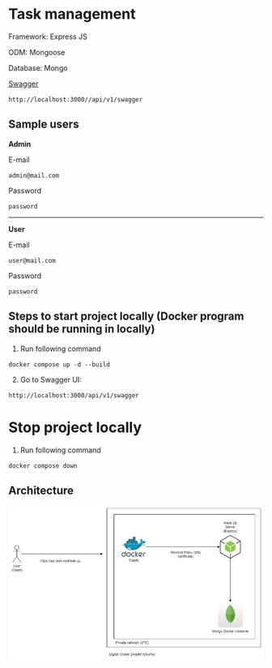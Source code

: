 # Task management

Framework: Express JS

ODM: Mongoose

Database: Mongo

[Swagger](http://localhost:3000/api/v1/swagger)

```
http://localhost:3000//api/v1/swagger
```

## Sample users

**Admin**

E-mail

```
admin@mail.com
```

Password

```
password
```

---

**User**

E-mail

```
user@mail.com
```

Password

```
password
```

## Steps to start project locally (Docker program should be running in locally)

1. Run following command

```
docker compose up -d --build
```

2. Go to Swagger UI:

```
http://localhost:3000/api/v1/swagger
```

# Stop project locally

1. Run following command

```
docker compose down
```

## Architecture

![UML](./assets/diagram.jpg)
